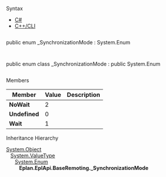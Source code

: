 Syntax

* [C#](#i-syntax-CS)
* [C++/CLI](#i-syntax-CPP2005)

```
```
public enum _SynchronizationMode : System.Enum
```
```

```
```
public enum class _SynchronizationMode : public System.Enum
```
```

Members

| Member | Value | Description |
| --- | --- | --- |
| **NoWait** | 2 |  |
| **Undefined** | 0 |  |
| **Wait** | 1 |  |

Inheritance Hierarchy

[System.Object](#)  
   [System.ValueType](#)  
      [System.Enum](#)  
         **Eplan.EplApi.BaseRemoting.\_SynchronizationMode**
